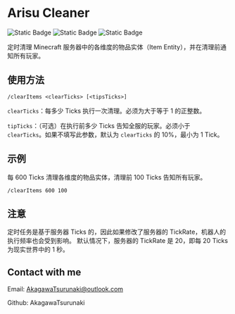 # Arisu Cleaner

![Static Badge](https://img.shields.io/badge/Minecraft-1.21.5-gren) ![Static Badge](https://img.shields.io/badge/Fabric-blue) ![Static Badge](https://img.shields.io/badge/ServerOnly-orange)

定时清理 Minecraft 服务器中的各维度的物品实体（Item Entity），并在清理前通知所有玩家。

## 使用方法

```
/clearItems <clearTicks> [<tipsTicks>]
```

`clearTicks`：每多少 Ticks 执行一次清理。必须为大于等于 1 的正整数。

`tipTicks`：（可选）在执行前多少 Ticks 告知全服的玩家。必须小于 `clearTicks`。如果不填写此参数，默认为 `clearTicks` 的 10%，最小为 1 Tick。

## 示例

每 600 Ticks 清理各维度的物品实体，清理前 100 Ticks 告知所有玩家。
```
/clearItems 600 100
```

## 注意

定时任务是基于服务器 Ticks 的，因此如果修改了服务器的 TickRate，机器人的执行频率也会受到影响。
默认情况下，服务器的 TickRate 是 20，即每 20 Ticks 为现实世界中的 1 秒。

## Contact with me

Email: AkagawaTsurunaki@outlook.com

Github: AkagawaTsurunaki